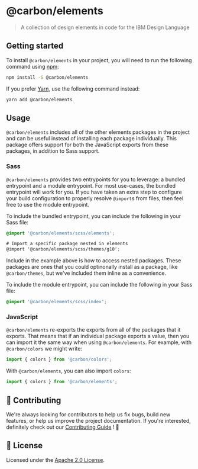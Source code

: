 # @carbon/elements

> A collection of design elements in code for the IBM Design Language

## Getting started

To install `@carbon/elements` in your project, you will need to run
the following command using [npm](https://www.npmjs.com/):

```bash
npm install -S @carbon/elements
```

If you prefer [Yarn](https://yarnpkg.com/en/), use the following
command instead:

```bash
yarn add @carbon/elements
```

## Usage

`@carbon/elements` includes all of the other elements packages in the
project and can be useful instead of installing each package
individually. This package offers support for both the JavaScript
exports from these packages, in addition to Sass support.

### Sass

`@carbon/elements` provides two entrypoints for you to leverage: a
bundled entrypoint and a module entrypoint. For most use-cases, the
bundled entrypoint will work for you. If you have taken an extra step
to configure your build configuration to properly resolve `@import`s
from files, then feel free to use the module entrypoint.

To include the bundled entrypoint, you can include the following in
your Sass file:

```scss
@import '@carbon/elements/scss/elements';

# Import a specific package nested in elements
@import '@carbon/elements/scss/themes/g10';
```

Include in the example above is how to access nested packages. These
packages are ones that you could optinonally install as a package,
like `@carbon/themes`, but we've included them inline as a
convenience.

To include the module entrypoint, you can include the following in
your Sass file:

```scss
@import '@carbon/elements/scss/index';
```

### JavaScript

`@carbon/elements` re-exports the exports from all of the packages that
it exports. That means that if an individual package exports a value,
then you can import it the same way when using `@carbon/elements`. For
example, with `@carbon/colors` we might write:

```js
import { colors } from '@carbon/colors';
```

With `@carbon/elements`, you can also import `colors`:

```js
import { colors } from '@carbon/elements';
```

## 🙌 Contributing

We're always looking for contributors to help us fix bugs, build new
features, or help us improve the project documentation. If you're
interested, definitely check out our [Contributing Guide](/.github/CONTRIBUTING.md)
! 👀

## 📝 License

Licensed under the [Apache 2.0 License](/LICENSE).
